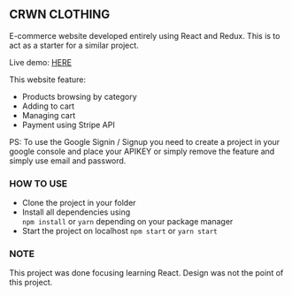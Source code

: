 ## CRWN CLOTHING

E-commerce website developed entirely using React and Redux.
This is to act as a starter for a similar project. 

Live demo: <a href="https://crwn-clothing-au.herokuapp.com/">HERE</a>

This website feature:

- Products browsing by category
- Adding to cart
- Managing cart
- Payment using Stripe API

PS: To use the Google Signin / Signup you need to create a project in your google console and place your APIKEY or simply remove the feature and simply use email and password.

### HOW TO USE 
 
 - Clone the project in your folder
 - Install all dependencies using<br/>
    ``` npm install ``` or ``` yarn ``` depending on your package manager
 - Start the project on localhost
    ``` npm start ``` or ``` yarn start ```
    
### NOTE
 This project was done focusing learning React. Design was not the point of this project.
